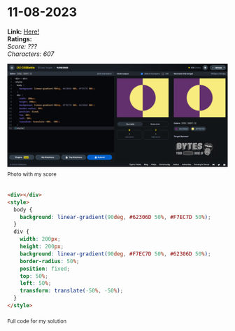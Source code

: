 # 11-08-2023

**Link:** [Here!](https://cssbattle.dev/play/JCBU1qkszqQllyrMqNnO)
<br>
**Ratings:**
<br>
*Score: ???*
<br>
*Characters: 607*

![11-08-2023](/daily-targets/08-2023/11-08-2023/11-08-2023-solution.png)
<sub>Photo with my score</sub>
<br>
<br>

```html
<div></div>
<style>
  body {
    background: linear-gradient(90deg, #62306D 50%, #F7EC7D 50%);
  }
  div {
    width: 200px;
    height: 200px;
    background: linear-gradient(90deg, #F7EC7D 50%, #62306D 50%);
    border-radius: 50%;
    position: fixed;
    top: 50%;
    left: 50%;
    transform: translate(-50%, -50%);
  }
</style>
```
<sub>Full code for my solution</sub>

